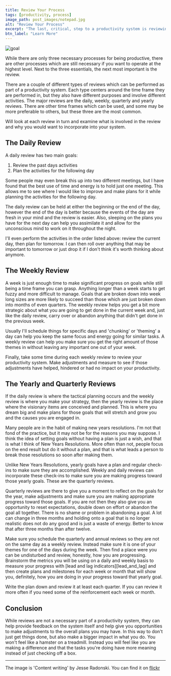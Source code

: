 ```yaml
---
title: Review Your Process
tags: [productivity, process]
image_path: post_images/notepad.jpg
alt: "Review Your Process"
excerpt: "The last, critical, step to a productivity system is reviewing"
btn_label: "Learn More"
---
```

![goal][image]

While there are only three necessary processes for being productive, there are other processes which are still necessary if you want to operate at the highest level. Next to the three essentials, the next most important is the review.

There are a couple of different types of reviews which can be performed as part of a productivity system. Each type centers around the time frame they are performed in, but they also have different purposes and involve different activities. The major reviews are the daily, weekly, quarterly and yearly reviews. There are other time frames which can be used, and some may be more preferable to others, but these three are the most common.

Will look at each review in turn and examine what is involved in the review and why you would want to incorporate into your system.

## The Daily Review

A daily review has two main goals:

1. Review the past days activities
2. Plan the activities for the following day

Some people may even break this up into two different meetings, but I have found that the best use of time and energy is to hold just one meeting. This allows me to see where I would like to improve and make plans for it while planning the activities for the following day. 

The daily review can be held at either the beginning or the end of the day, however the end of the day is better because the events of the day are fresh in your mind and the review is easier. Also, sleeping on the plans you have for the next day can help you assimilate it and allow for the unconscious mind to work on it throughout the night. 

I'll even perform the activities in the order listed above: review the current day, then plan for tomorrow. I can then roll over anything that may be important to tomorrow or just drop it if I don't think it's worth thinking about anymore.

## The Weekly Review

A week is just enough time to make significant progress on goals while still being a time frame you can grasp. Anything longer than a week starts to get fuzzy and more difficult to manage. Goals that are broken down into week long sizes are more likely to succeed than those which are just broken down into months of even quarters. The weekly review helps you get a bit more strategic about what you are going to get done in the current week and, just like the daily review, carry over or abandon anything that didn't get done in the previous week. 

Usually I'll schedule things for specific days and 'chunking' or 'theming' a day can help you keep the same focus and energy going for similar tasks. A weekly review can help you make sure you get the right amount of those themes in without leaving any important one out of your week.

Finally, take some time during each weekly review to review your productivity system. Make adjustments and measure to see if those adjustments have helped, hindered or had no impact on your productivity.

## The Yearly and Quarterly Reviews

If the daily review is where the tactical planning occurs and the weekly review is where you make your strategy, then the yearly review is the place where the visionary items are conceived and planned. This is where you dream big and make plans for those goals that will stretch and grow you and the causes you are engaged in.

Many people are in the habit of making new years resolutions. I'm not that fond of the practice, but it may not be for the reasons you may suppose. I think the idea of setting goals without having a plan is just a wish, and that is what I think of New Years Resolutions. More often than not, people focus on the end result but do it without a plan, and that is what leads a person to break those resolutions so soon after making them.

Unlike New Years Resolutions, yearly goals have a plan and regular check-ins to make sure they are accomplished. Weekly and daily reviews can incorporate these check-ins to make sure you are making progress toward those yearly goals. These are the quarterly reviews.

Quarterly reviews are there to give you a moment to reflect on the goals for the year, make adjustments and make sure you are making appropriate progress toward those goals. If you are not then they also give you an opportunity to reset expectations, double down on effort or abandon the goal all together. There is no shame or problem in abandoning a goal. A lot can change in three months and holding onto a goal that is no longer realistic does not do any good and is just a waste of energy. Better to know that after three months than after twelve.

Make sure you schedule the quarterly and annual reviews so they are not on the same day as a weekly review. Instead make sure it is one of your themes for one of the days during the week. Then find a place were you can be undisturbed and review, honestly, how you are progressing. Brainstorm the metrics you will be using on a daily and weekly basis to measure your progress with [lead and lag indicators][lead_and_lag] and then create plans and milestones for each week or month that will show you, definitely, how you are doing in your progress toward that yearly goal.

Write the plan down and review it at least each quarter. If you can review it more often if you need some of the reinforcement each week or month.

## Conclusion

While reviews are not a necessary part of a productivity system, they can help provide feedback on the system itself and help give you opportunities to make adjustments to the overall plans you may have. In this way to don't just get things done, but also make a bigger impact in what you do. You won't feel like a hamster on a treadmill. Instead you will feel like you are making a difference and that the tasks you're doing have more meaning instead of just checking off a box.

---
The image is 'Content writing' by Jesse Radonski. You can find it on [flickr][flickr]

[flickr]: https://www.flickr.com/photos/freshfullyrad/7687693390
[image]: post_images/notepad.jpg
